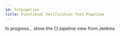 ```yaml
---
id: fvtpipeline
title: Functional Verification Test Pipeline
---
```


In progress... show the CI pipeline view from Jenkins
